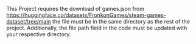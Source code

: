 This Project requires the download of games.json from  https://huggingface.co/datasets/FronkonGames/steam-games-dataset/tree/main the file must be in the same directory as the rest of the project. 
Additionally, the file path field in the code must be updated with your respective directory. 
